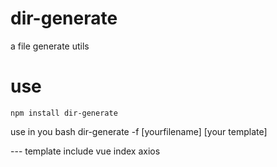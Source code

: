 # dir-generate
a file generate utils

# use
```
npm install dir-generate
```
use in you bash dir-generate -f [yourfilename] [your template] 

--- template include vue index axios
